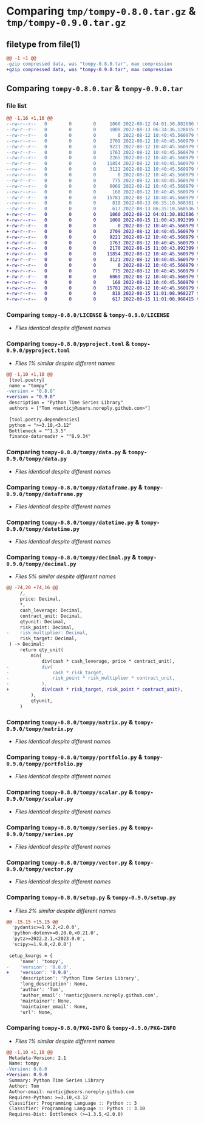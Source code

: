 # Comparing `tmp/tompy-0.8.0.tar.gz` & `tmp/tompy-0.9.0.tar.gz`

## filetype from file(1)

```diff
@@ -1 +1 @@
-gzip compressed data, was "tompy-0.8.0.tar", max compression
+gzip compressed data, was "tompy-0.9.0.tar", max compression
```

## Comparing `tompy-0.8.0.tar` & `tompy-0.9.0.tar`

### file list

```diff
@@ -1,16 +1,16 @@
--rw-r--r--   0        0        0     1060 2022-08-12 04:01:30.882686 tompy-0.8.0/LICENSE
--rw-r--r--   0        0        0     1009 2022-08-13 06:34:36.128015 tompy-0.8.0/pyproject.toml
--rw-r--r--   0        0        0        0 2022-08-12 10:40:45.560979 tompy-0.8.0/tompy/__init__.py
--rw-r--r--   0        0        0     2709 2022-08-12 10:40:45.560979 tompy-0.8.0/tompy/data.py
--rw-r--r--   0        0        0     9221 2022-08-12 10:40:45.560979 tompy-0.8.0/tompy/dataframe.py
--rw-r--r--   0        0        0     1763 2022-08-12 10:40:45.560979 tompy-0.8.0/tompy/datetime.py
--rw-r--r--   0        0        0     2265 2022-08-12 10:40:45.560979 tompy-0.8.0/tompy/decimal.py
--rw-r--r--   0        0        0    11854 2022-08-12 10:40:45.560979 tompy-0.8.0/tompy/matrix.py
--rw-r--r--   0        0        0     3121 2022-08-12 10:40:45.560979 tompy-0.8.0/tompy/portfolio.py
--rw-r--r--   0        0        0        0 2022-08-12 10:40:45.560979 tompy-0.8.0/tompy/py.typed
--rw-r--r--   0        0        0      775 2022-08-12 10:40:45.560979 tompy-0.8.0/tompy/scalar.py
--rw-r--r--   0        0        0     6069 2022-08-12 10:40:45.560979 tompy-0.8.0/tompy/series.py
--rw-r--r--   0        0        0      168 2022-08-12 10:40:45.560979 tompy-0.8.0/tompy/settings.py
--rw-r--r--   0        0        0    15781 2022-08-12 10:40:45.560979 tompy-0.8.0/tompy/vector.py
--rw-r--r--   0        0        0      818 2022-08-13 06:35:10.568301 tompy-0.8.0/setup.py
--rw-r--r--   0        0        0      617 2022-08-13 06:35:10.568536 tompy-0.8.0/PKG-INFO
+-rw-r--r--   0        0        0     1060 2022-08-12 04:01:30.882686 tompy-0.9.0/LICENSE
+-rw-r--r--   0        0        0     1009 2022-08-15 11:00:43.892399 tompy-0.9.0/pyproject.toml
+-rw-r--r--   0        0        0        0 2022-08-12 10:40:45.560979 tompy-0.9.0/tompy/__init__.py
+-rw-r--r--   0        0        0     2709 2022-08-12 10:40:45.560979 tompy-0.9.0/tompy/data.py
+-rw-r--r--   0        0        0     9221 2022-08-12 10:40:45.560979 tompy-0.9.0/tompy/dataframe.py
+-rw-r--r--   0        0        0     1763 2022-08-12 10:40:45.560979 tompy-0.9.0/tompy/datetime.py
+-rw-r--r--   0        0        0     2170 2022-08-15 11:00:43.892399 tompy-0.9.0/tompy/decimal.py
+-rw-r--r--   0        0        0    11854 2022-08-12 10:40:45.560979 tompy-0.9.0/tompy/matrix.py
+-rw-r--r--   0        0        0     3121 2022-08-12 10:40:45.560979 tompy-0.9.0/tompy/portfolio.py
+-rw-r--r--   0        0        0        0 2022-08-12 10:40:45.560979 tompy-0.9.0/tompy/py.typed
+-rw-r--r--   0        0        0      775 2022-08-12 10:40:45.560979 tompy-0.9.0/tompy/scalar.py
+-rw-r--r--   0        0        0     6069 2022-08-12 10:40:45.560979 tompy-0.9.0/tompy/series.py
+-rw-r--r--   0        0        0      168 2022-08-12 10:40:45.560979 tompy-0.9.0/tompy/settings.py
+-rw-r--r--   0        0        0    15781 2022-08-12 10:40:45.560979 tompy-0.9.0/tompy/vector.py
+-rw-r--r--   0        0        0      818 2022-08-15 11:01:08.968227 tompy-0.9.0/setup.py
+-rw-r--r--   0        0        0      617 2022-08-15 11:01:08.968415 tompy-0.9.0/PKG-INFO
```

### Comparing `tompy-0.8.0/LICENSE` & `tompy-0.9.0/LICENSE`

 * *Files identical despite different names*

### Comparing `tompy-0.8.0/pyproject.toml` & `tompy-0.9.0/pyproject.toml`

 * *Files 1% similar despite different names*

```diff
@@ -1,10 +1,10 @@
 [tool.poetry]
 name = "tompy"
-version = "0.8.0"
+version = "0.9.0"
 description = "Python Time Series Library"
 authors = ["Tom <nanticj@users.noreply.github.com>"]
 
 [tool.poetry.dependencies]
 python = ">=3.10,<3.12"
 Bottleneck = "^1.3.5"
 finance-datareader = "^0.9.34"
```

### Comparing `tompy-0.8.0/tompy/data.py` & `tompy-0.9.0/tompy/data.py`

 * *Files identical despite different names*

### Comparing `tompy-0.8.0/tompy/dataframe.py` & `tompy-0.9.0/tompy/dataframe.py`

 * *Files identical despite different names*

### Comparing `tompy-0.8.0/tompy/datetime.py` & `tompy-0.9.0/tompy/datetime.py`

 * *Files identical despite different names*

### Comparing `tompy-0.8.0/tompy/decimal.py` & `tompy-0.9.0/tompy/decimal.py`

 * *Files 5% similar despite different names*

```diff
@@ -74,20 +74,16 @@
     /,
     price: Decimal,
     *,
     cash_leverage: Decimal,
     contract_unit: Decimal,
     qtyunit: Decimal,
     risk_point: Decimal,
-    risk_multiplier: Decimal,
     risk_target: Decimal,
 ) -> Decimal:
     return qty_unit(
         min(
             div(cash * cash_leverage, price * contract_unit),
-            div(
-                cash * risk_target,
-                risk_point * risk_multiplier * contract_unit,
-            ),
+            div(cash * risk_target, risk_point * contract_unit),
         ),
         qtyunit,
     )
```

### Comparing `tompy-0.8.0/tompy/matrix.py` & `tompy-0.9.0/tompy/matrix.py`

 * *Files identical despite different names*

### Comparing `tompy-0.8.0/tompy/portfolio.py` & `tompy-0.9.0/tompy/portfolio.py`

 * *Files identical despite different names*

### Comparing `tompy-0.8.0/tompy/scalar.py` & `tompy-0.9.0/tompy/scalar.py`

 * *Files identical despite different names*

### Comparing `tompy-0.8.0/tompy/series.py` & `tompy-0.9.0/tompy/series.py`

 * *Files identical despite different names*

### Comparing `tompy-0.8.0/tompy/vector.py` & `tompy-0.9.0/tompy/vector.py`

 * *Files identical despite different names*

### Comparing `tompy-0.8.0/setup.py` & `tompy-0.9.0/setup.py`

 * *Files 2% similar despite different names*

```diff
@@ -15,15 +15,15 @@
  'pydantic>=1.9.2,<2.0.0',
  'python-dotenv>=0.20.0,<0.21.0',
  'pytz>=2022.2.1,<2023.0.0',
  'scipy>=1.9.0,<2.0.0']
 
 setup_kwargs = {
     'name': 'tompy',
-    'version': '0.8.0',
+    'version': '0.9.0',
     'description': 'Python Time Series Library',
     'long_description': None,
     'author': 'Tom',
     'author_email': 'nanticj@users.noreply.github.com',
     'maintainer': None,
     'maintainer_email': None,
     'url': None,
```

### Comparing `tompy-0.8.0/PKG-INFO` & `tompy-0.9.0/PKG-INFO`

 * *Files 1% similar despite different names*

```diff
@@ -1,10 +1,10 @@
 Metadata-Version: 2.1
 Name: tompy
-Version: 0.8.0
+Version: 0.9.0
 Summary: Python Time Series Library
 Author: Tom
 Author-email: nanticj@users.noreply.github.com
 Requires-Python: >=3.10,<3.12
 Classifier: Programming Language :: Python :: 3
 Classifier: Programming Language :: Python :: 3.10
 Requires-Dist: Bottleneck (>=1.3.5,<2.0.0)
```

